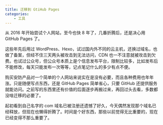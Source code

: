 ```yaml
---
title: 迁移到 GtiHub Pages
categories: 
    - 工具
---
```


从 2016 年开始尝试个人网站，至今也快 8 年了，几番折腾后，还是决心用 GitHub Pages 了。

这些年先后用过 WordPress、Hexo，试过国内外不同的云主机，还换过域名，也做了备案，但经不住三天两头被攻击到无法访问，CDN 也一不注意就被攻击到欠费。也试过公众号，但公众号本质上是个信息发布平台，限制比较多，比如发布后不能修改，每天只能发布一次等等，记点笔记什么的多少有点不便。

购买安防产品对一个简单的个人网站来说实在是没有必要，而且各种费用也年年涨。只是随便写点东西，还是 GitHub Pages 简单省心，只要 GitHub 还提供服务就能访问。之前写的东西里还有价值的后面逐步再搬过来，再回过头去看，多数都没啥迁移的必要了。

起初看到自己名字的 com 域名已被注册还遗憾了好久，今天偶然发现那个域名已经释放，但现在也懒得折腾了。时间是个好东西，那些以前觉得无比重要的，现在已经变得不那么重要了。